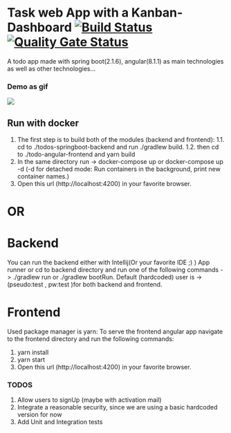 # Task web App with a Kanban-Dashboard  [![Build Status](https://travis-ci.com/zbennis/spring-boot-angular-todo-app-with-kanban-dashboard.svg?token=zHqcVD8zUzTqHSqfzYUB&branch=master)](https://travis-ci.com/zbennis/spring-boot-angular-todo-app-with-kanban-dashboard) [![Quality Gate Status](https://sonarcloud.io/api/project_badges/measure?project=task-kanban-dashboard-app&metric=alert_status)](https://sonarcloud.io/dashboard?id=task-kanban-dashboard-app)
A todo app made with spring boot(2.1.6), angular(8.1.1) as main technologies as well as other technologies...

### Demo as gif
![](/gifs/todo-app.gif)


## Run with docker

1. The first step is to build both of the modules (backend and frontend):
    1.1.  cd to ./todos-springboot-backend and run ./gradlew build.
    1.2. then cd to ./todo-angular-frontend and yarn build
2. In the same directory run -> docker-compose up or docker-compose up -d (-d for detached mode: Run containers in the background, print new container names.)
3. Open this url (http://localhost:4200) in your favorite browser. 

# OR

# Backend

You can run the backend either with Intellij(Or your favorite IDE ;) ) App runner or
cd to backend directory and run one of the following commands -> ./gradlew run or ./gradlew bootRun.
Default (hardcoded) user is -> (pseudo:test , pw:test )for both backend and frontend.

# Frontend 

Used package manager is yarn:
To serve the frontend angular app navigate to the frontend directory and run the following commands:
1. yarn install
2. yarn start
3. Open this url (http://localhost:4200) in your favorite browser.  


### TODOS 
1. Allow users to signUp (maybe with activation mail)
2. Integrate a reasonable security, since we are using a basic hardcoded version for now
3. Add Unit and Integration tests


